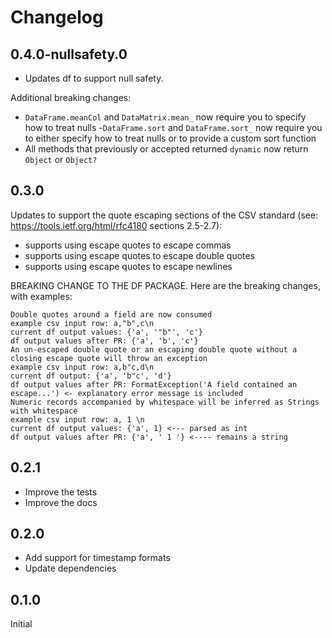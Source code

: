 # Changelog

## 0.4.0-nullsafety.0

 - Updates df to support null safety.


 Additional breaking changes:

 - `DataFrame.meanCol` and `DataMatrix.mean_` now require you to specify how to treat nulls
 -`DataFrame.sort` and `DataFrame.sort_` now require you to either specify how to treat nulls or to provide a custom sort function
 - All methods that previously or accepted returned `dynamic` now return `Object` or `Object?`

## 0.3.0

Updates to support the quote escaping sections of the CSV standard (see: https://tools.ietf.org/html/rfc4180 sections 2.5-2.7):

 - supports using escape quotes to escape commas
 - supports using escape quotes to escape double quotes
 - supports using escape quotes to escape newlines

BREAKING CHANGE TO THE DF PACKAGE. Here are the breaking changes, with examples:

    Double quotes around a field are now consumed
    example csv input row: a,"b",c\n
    current df output values: {'a', '"b"', 'c'}
    df output values after PR: {'a', 'b', 'c'}
    An un-escaped double quote or an escaping double quote without a closing escape quote will throw an exception
    example csv input row: a,b"c,d\n
    current df output: {'a', 'b"c', 'd'}
    df output values after PR: FormatException('A field contained an escape...') <- explanatory error message is included
    Numeric records accompanied by whitespace will be inferred as Strings with whitespace
    example csv input row: a, 1 \n
    current df output values: {'a', 1} <--- parsed as int
    df output values after PR: {'a', ' 1 '} <---- remains a string


## 0.2.1

- Improve the tests
- Improve the docs

## 0.2.0

- Add support for timestamp formats
- Update dependencies

## 0.1.0

Initial